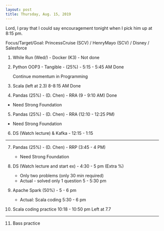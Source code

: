 ```yaml
---
layout: post
title: Thursday, Aug. 15, 2019
---
```


Lord, I pray that I could say encouragement tonight when I pick him up at 8:15 pm.
  

Focus/Target/Goal:  PrincessCruise (SCV) / HenryMayo (SCV) / Disney / Salesforce  


1. While Run (Wed/) - Docker (K3) - Not done

2. Python OOP3 - Tangible - (25%) - 5:15 - 5:45 AM Done

   Continue momentum in Programming
      
      
3. Scala (left at 2.3) 8-8:15 AM Done

4. Pandas (25%) - (D. Chen) - RRA (9 - 9:10 AM)  Done
  - Need Strong Foundation


5. Pandas (25%) - (D. Chen) - RRA (12:10 - 12:25 PM)  
  - Need Strong Foundation

6. DS (Watch lecture) & Kafka - 12:15 - 1:15  

---------------------------

7. Pandas (25%) - (D. Chen) - RRP (3:45 - 4 PM) 
    - Need Strong Foundation


8. DS (Watch lecture and start ex) - 4:30 - 5 pm (Extra %)
   - Only two problems (only 30 min required)
   - Actual - solved only 1 question 5 - 5:30 pm


9. Apache Spark (50%) - 5 - 6 pm 
   - Actual: Scala coding 5:30 - 6 pm


10. Scala coding practice 10:18 - 10:50 pm
   Left at 7.7

----------------

11. Bass practice 
